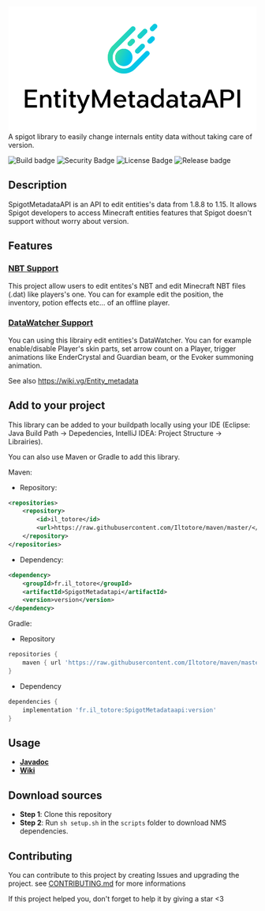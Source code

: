 
![Logo](logo.png)
A spigot library to easily change internals entity data without taking care of version.

![Build badge](https://img.shields.io/github/workflow/status/Iltotore/SpigotMetadataAPI/Java%20CI/master) ![Security Badge](https://snyk.io/test/github/Iltotore/SpigotMetadataAPI/badge.svg) ![License Badge](https://img.shields.io/github/license/Iltotore/SpigotMetadataAPI) ![Release badge](https://img.shields.io/github/v/release/Iltotore/SpigotMetadataAPI)

## Description
SpigotMetadataAPI is an API to edit entities's data from 1.8.8 to 1.15. It allows Spigot developers to access Minecraft entities features that Spigot doesn't support without worry about version.

## Features
### [NBT Support](https://github.com/Iltotore/SpigotMetadataAPI/wiki/NBT)
This project allow users to edit entites's NBT and edit Minecraft NBT files (.dat) like players's one. You can for example edit the position, the inventory, potion effects etc... of an offline player.

### [DataWatcher Support](https://github.com/Iltotore/SpigotMetadataAPI/wiki/DataWatcher)
You can using this librairy edit entities's DataWatcher. You can for example enable/disable Player's skin parts, set arrow count on a Player, trigger animations like EnderCrystal and Guardian beam, or the Evoker summoning animation.

See also https://wiki.vg/Entity_metadata

## Add to your project
This library can be added to your buildpath locally using your IDE (Eclipse: Java Build Path → Depedencies, IntelliJ IDEA: Project Structure → Librairies).

You can also use Maven or Gradle to add this library.

Maven:
- Repository:
```xml
<repositories>
	<repository>
		<id>il_totore</id>
		<url>https://raw.githubusercontent.com/Iltotore/maven/master/</url>
	</repository>
</repositories>
```
- Dependency:
```xml
<dependency>
	<groupId>fr.il_totore</groupId>
	<artifactId>SpigotMetadatapi</artifactId>
	<version>version</version>
</dependency>
```

Gradle:
- Repository
```gradle
repositories {
	maven { url 'https://raw.githubusercontent.com/Iltotore/maven/master' }
}
```
- Dependency
```gradle
dependencies {
	implementation 'fr.il_totore:SpigotMetadataapi:version'
}
```

## Usage
- [**Javadoc**](https://iltotore.github.io/SpigotMetadataAPI/javadoc/)
- [**Wiki**](https://github.com/Iltotore/SpigotMetadataAPI/wiki)

## Download sources
- **Step 1**: Clone this repository
- **Step 2**: Run `sh setup.sh` in the `scripts` folder to download NMS dependencies.

## Contributing
You can contribute to this project by creating Issues and upgrading the project.
see [CONTRIBUTING.md](https://github.com/Iltotore/SpigotMetadataAPI/blob/master/CONTRIBUTING.md) for more informations


If this project helped you, don't forget to help it by giving a star <3
